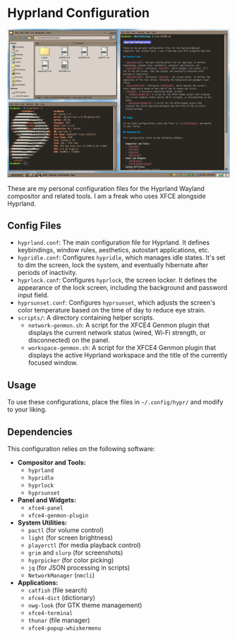 # Hyprland Configuration

![Screenshot of Hyprland desktop](screenshot.png)

These are my personal configuration files for the Hyprland Wayland compositor and related tools. I am a freak who uses XFCE alongside Hyprland.

## Config Files

-   `hyprland.conf`: The main configuration file for Hyprland. It defines keybindings, window rules, aesthetics, autostart applications, etc.
-   `hypridle.conf`: Configures `hypridle`, which manages idle states. It's set to dim the screen, lock the system, and eventually hibernate after periods of inactivity.
-   `hyprlock.conf`: Configures `hyprlock`, the screen locker. It defines the appearance of the lock screen, including the background and password input field.
-   `hyprsunset.conf`: Configures `hyprsunset`, which adjusts the screen's color temperature based on the time of day to reduce eye strain.
-   `scripts/`: A directory containing helper scripts.
    -   `network-genmon.sh`: A script for the XFCE4 Genmon plugin that displays the current network status (wired, Wi-Fi strength, or disconnected) on the panel.
    -   `workspace-genmon.sh`: A script for the XFCE4 Genmon plugin that displays the active Hyprland workspace and the title of the currently focused window.

## Usage

To use these configurations, place the files in `~/.config/hypr/` and modify to your liking.

## Dependencies

This configuration relies on the following software:

-   **Compositor and Tools:**
    -   `hyprland`
    -   `hypridle`
    -   `hyprlock`
    -   `hyprsunset`
-   **Panel and Widgets:**
    -   `xfce4-panel`
    -   `xfce4-genmon-plugin`
-   **System Utilities:**
    -   `pactl` (for volume control)
    -   `light` (for screen brightness)
    -   `playerctl` (for media playback control)
    -   `grim` and `slurp` (for screenshots)
    -   `hyprpicker` (for color picking)
    -   `jq` (for JSON processing in scripts)
    -   `NetworkManager` (`nmcli`)
-   **Applications:**
    -   `catfish` (file search)
    -   `xfce4-dict` (dictionary)
    -   `nwg-look` (for GTK theme management)
    -   `xfce4-terminal`
    -   `thunar` (file manager)
    -   `xfce4-popup-whiskermenu`
